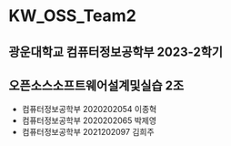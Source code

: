 # KW_OSS_Team2

## 광운대학교 컴퓨터정보공학부 2023-2학기
## 오픈소스소프트웨어설계및실습 2조

- 컴퓨터정보공학부 2020202054 이종혁
- 컴퓨터정보공학부 2020202065 박제영
- 컴퓨터정보공학부 2021202097 김희주

